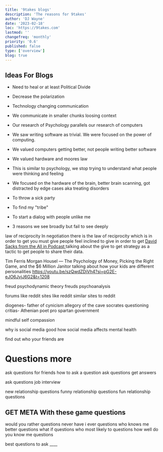 ```yaml
---
title: '9takes blogs'
description: 'The reasons for 9takes'
author: 'DJ Wayne'
date: '2023-02-18'
loc: 'https://9takes.com'
lastmod: ''
changefreq: 'monthly'
priority: '0.6'
published: false
type: ['overview']
blog: true
---
```


## Ideas For Blogs

- Need to heal or at least Political Divide
- Decrease the polarization

- Technology changing communication
- We communicate in smaller chunks loosing context

- Our research of Psychology parallels our research of computers
- We saw writing software as trivial. We were focused on the power of computing.
- We valued computers getting better, not people writing better software
- We valued hardware and moores law
- This is similar to psychology, we stop trying to understand what people were thinking and feeling
- We focused on the hardware of the brain, better brain scanning, got distracted by edge cases aka treating disorders

- To throw a sick party
- To find my "tribe"
- To start a dialog with people unlike me
- 3 reasons we see broadly but fail to see deeply

law of reciprocity
In negotiation there is the law of reciprocity which is in order to get you must give
people feel inclined to give in order to get
[David Sacks from the All in Podcast ](https://youtu.be/qQ544sWC8ZQ?t=485) talking about the give to get strategy as a tactic to get people to share their data.

Tim Ferris Morgan Housel — The Psychology of Money, Picking the Right Game, and the $6 Million Janitor
talking about how your kids are different personalities
https://youtu.be/szQwdZDiVh4?si=pG2E-eJO6JvjJ6G2&t=1208

<!-- BLOG on this -->

freud psychodynamic theory
freuds psychoanalysis

<!-- psychology applied to modern life  -->

forums like reddit
sites like reddit
similar sites to reddit

diogenes- father of cynicism
allegory of the cave
socrates questioning
critias- Athenian poet pro spartan government

mindful self compassion

why is social media good
how social media affects mental health

find out who your friends are

# Questions more

ask questions for friends
how to ask a question
ask questions get answers

ask questions job interview

new relationship questions
funny relationship questions
fun relationship questions

## GET META With these game questions

would you rather questions
never have i ever questions
who knows me better questions
what if questions
who most likely to questions
how well do you know me questions

best questions to ask \_\_\_\_
